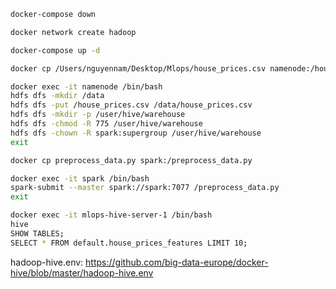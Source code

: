```bash
docker-compose down
```

```bash
docker network create hadoop

docker-compose up -d
```

```bash
docker cp /Users/nguyennam/Desktop/Mlops/house_prices.csv namenode:/house_prices.csv
```

```bash
docker exec -it namenode /bin/bash
hdfs dfs -mkdir /data
hdfs dfs -put /house_prices.csv /data/house_prices.csv
hdfs dfs -mkdir -p /user/hive/warehouse
hdfs dfs -chmod -R 775 /user/hive/warehouse
hdfs dfs -chown -R spark:supergroup /user/hive/warehouse
exit  
```

```bash
docker cp preprocess_data.py spark:/preprocess_data.py
```

```bash
docker exec -it spark /bin/bash
spark-submit --master spark://spark:7077 /preprocess_data.py
exit
```

```bash
docker exec -it mlops-hive-server-1 /bin/bash
hive
SHOW TABLES;
SELECT * FROM default.house_prices_features LIMIT 10;
```

hadoop-hive.env: https://github.com/big-data-europe/docker-hive/blob/master/hadoop-hive.env
